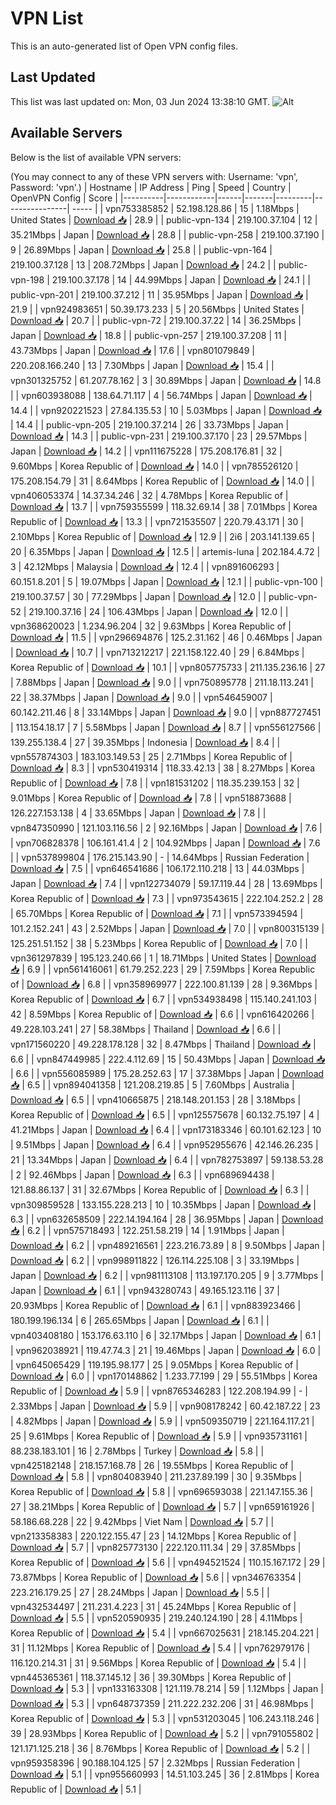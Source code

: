 # VPN List

This is an auto-generated list of Open VPN config files.

## Last Updated

This list was last updated on: Mon, 03 Jun 2024 13:38:10 GMT.
![Alt](https://repobeats.axiom.co/api/embed/186b98318ef1479477931607c1ad7d823f12451f.svg "Repobeats analytics image")

## Available Servers

Below is the list of available VPN servers:

(You may connect to any of these VPN servers with: Username: 'vpn', Password: 'vpn'.)
| Hostname | IP Address | Ping | Speed | Country | OpenVPN Config | Score |
|----------|------------|------|-------|---------|----------------| ----- |
| vpn753385852 | 52.198.128.86 | 15 | 1.18Mbps | United States | [Download 📥](./configs/server_0_US.ovpn) | 28.9 |
| public-vpn-134 | 219.100.37.104 | 12 | 35.21Mbps | Japan | [Download 📥](./configs/server_1_JP.ovpn) | 28.8 |
| public-vpn-258 | 219.100.37.190 | 9 | 26.89Mbps | Japan | [Download 📥](./configs/server_2_JP.ovpn) | 25.8 |
| public-vpn-164 | 219.100.37.128 | 13 | 208.72Mbps | Japan | [Download 📥](./configs/server_3_JP.ovpn) | 24.2 |
| public-vpn-198 | 219.100.37.178 | 14 | 44.99Mbps | Japan | [Download 📥](./configs/server_4_JP.ovpn) | 24.1 |
| public-vpn-201 | 219.100.37.212 | 11 | 35.95Mbps | Japan | [Download 📥](./configs/server_5_JP.ovpn) | 21.9 |
| vpn924983651 | 50.39.173.233 | 5 | 20.56Mbps | United States | [Download 📥](./configs/server_6_US.ovpn) | 20.7 |
| public-vpn-72 | 219.100.37.22 | 14 | 36.25Mbps | Japan | [Download 📥](./configs/server_7_JP.ovpn) | 18.8 |
| public-vpn-257 | 219.100.37.208 | 11 | 43.73Mbps | Japan | [Download 📥](./configs/server_8_JP.ovpn) | 17.6 |
| vpn801079849 | 220.208.166.240 | 13 | 7.30Mbps | Japan | [Download 📥](./configs/server_9_JP.ovpn) | 15.4 |
| vpn301325752 | 61.207.78.162 | 3 | 30.89Mbps | Japan | [Download 📥](./configs/server_10_JP.ovpn) | 14.8 |
| vpn603938088 | 138.64.71.117 | 4 | 56.74Mbps | Japan | [Download 📥](./configs/server_11_JP.ovpn) | 14.4 |
| vpn920221523 | 27.84.135.53 | 10 | 5.03Mbps | Japan | [Download 📥](./configs/server_12_JP.ovpn) | 14.4 |
| public-vpn-205 | 219.100.37.214 | 26 | 33.73Mbps | Japan | [Download 📥](./configs/server_13_JP.ovpn) | 14.3 |
| public-vpn-231 | 219.100.37.170 | 23 | 29.57Mbps | Japan | [Download 📥](./configs/server_14_JP.ovpn) | 14.2 |
| vpn111675228 | 175.208.176.81 | 32 | 9.60Mbps | Korea Republic of | [Download 📥](./configs/server_15_KR.ovpn) | 14.0 |
| vpn785526120 | 175.208.154.79 | 31 | 8.64Mbps | Korea Republic of | [Download 📥](./configs/server_16_KR.ovpn) | 14.0 |
| vpn406053374 | 14.37.34.246 | 32 | 4.78Mbps | Korea Republic of | [Download 📥](./configs/server_17_KR.ovpn) | 13.7 |
| vpn759355599 | 118.32.69.14 | 38 | 7.01Mbps | Korea Republic of | [Download 📥](./configs/server_18_KR.ovpn) | 13.3 |
| vpn721535507 | 220.79.43.171 | 30 | 2.10Mbps | Korea Republic of | [Download 📥](./configs/server_19_KR.ovpn) | 12.9 |
| 2i6 | 203.141.139.65 | 20 | 6.35Mbps | Japan | [Download 📥](./configs/server_20_JP.ovpn) | 12.5 |
| artemis-luna | 202.184.4.72 | 3 | 42.12Mbps | Malaysia | [Download 📥](./configs/server_21_MY.ovpn) | 12.4 |
| vpn891606293 | 60.151.8.201 | 5 | 19.07Mbps | Japan | [Download 📥](./configs/server_22_JP.ovpn) | 12.1 |
| public-vpn-100 | 219.100.37.57 | 30 | 77.29Mbps | Japan | [Download 📥](./configs/server_23_JP.ovpn) | 12.0 |
| public-vpn-52 | 219.100.37.16 | 24 | 106.43Mbps | Japan | [Download 📥](./configs/server_24_JP.ovpn) | 12.0 |
| vpn368620023 | 1.234.96.204 | 32 | 9.63Mbps | Korea Republic of | [Download 📥](./configs/server_25_KR.ovpn) | 11.5 |
| vpn296694876 | 125.2.31.162 | 46 | 0.46Mbps | Japan | [Download 📥](./configs/server_26_JP.ovpn) | 10.7 |
| vpn713212217 | 221.158.122.40 | 29 | 6.84Mbps | Korea Republic of | [Download 📥](./configs/server_27_KR.ovpn) | 10.1 |
| vpn805775733 | 211.135.236.16 | 27 | 7.88Mbps | Japan | [Download 📥](./configs/server_28_JP.ovpn) | 9.0 |
| vpn750895778 | 211.18.113.241 | 22 | 38.37Mbps | Japan | [Download 📥](./configs/server_29_JP.ovpn) | 9.0 |
| vpn546459007 | 60.142.211.46 | 8 | 33.14Mbps | Japan | [Download 📥](./configs/server_30_JP.ovpn) | 9.0 |
| vpn887727451 | 113.154.18.17 | 7 | 5.58Mbps | Japan | [Download 📥](./configs/server_31_JP.ovpn) | 8.7 |
| vpn556127566 | 139.255.138.4 | 27 | 39.35Mbps | Indonesia | [Download 📥](./configs/server_32_ID.ovpn) | 8.4 |
| vpn557874303 | 183.103.149.53 | 25 | 2.71Mbps | Korea Republic of | [Download 📥](./configs/server_33_KR.ovpn) | 8.3 |
| vpn530419314 | 118.33.42.13 | 38 | 8.27Mbps | Korea Republic of | [Download 📥](./configs/server_34_KR.ovpn) | 7.8 |
| vpn181531202 | 118.35.239.153 | 32 | 9.01Mbps | Korea Republic of | [Download 📥](./configs/server_35_KR.ovpn) | 7.8 |
| vpn518873688 | 126.227.153.138 | 4 | 33.65Mbps | Japan | [Download 📥](./configs/server_36_JP.ovpn) | 7.8 |
| vpn847350990 | 121.103.116.56 | 2 | 92.16Mbps | Japan | [Download 📥](./configs/server_37_JP.ovpn) | 7.6 |
| vpn706828378 | 106.161.41.4 | 2 | 104.92Mbps | Japan | [Download 📥](./configs/server_38_JP.ovpn) | 7.6 |
| vpn537899804 | 176.215.143.90 | - | 14.64Mbps | Russian Federation | [Download 📥](./configs/server_39_RU.ovpn) | 7.5 |
| vpn646541686 | 106.172.110.218 | 13 | 44.03Mbps | Japan | [Download 📥](./configs/server_40_JP.ovpn) | 7.4 |
| vpn122734079 | 59.17.119.44 | 28 | 13.69Mbps | Korea Republic of | [Download 📥](./configs/server_41_KR.ovpn) | 7.3 |
| vpn973543615 | 222.104.252.2 | 28 | 65.70Mbps | Korea Republic of | [Download 📥](./configs/server_42_KR.ovpn) | 7.1 |
| vpn573394594 | 101.2.152.241 | 43 | 2.52Mbps | Japan | [Download 📥](./configs/server_43_JP.ovpn) | 7.0 |
| vpn800315139 | 125.251.51.152 | 38 | 5.23Mbps | Korea Republic of | [Download 📥](./configs/server_44_KR.ovpn) | 7.0 |
| vpn361297839 | 195.123.240.66 | 1 | 18.71Mbps | United States | [Download 📥](./configs/server_45_US.ovpn) | 6.9 |
| vpn561416061 | 61.79.252.223 | 29 | 7.59Mbps | Korea Republic of | [Download 📥](./configs/server_46_KR.ovpn) | 6.8 |
| vpn358969977 | 222.100.81.139 | 28 | 9.36Mbps | Korea Republic of | [Download 📥](./configs/server_47_KR.ovpn) | 6.7 |
| vpn534938498 | 115.140.241.103 | 42 | 8.59Mbps | Korea Republic of | [Download 📥](./configs/server_48_KR.ovpn) | 6.6 |
| vpn616420266 | 49.228.103.241 | 27 | 58.38Mbps | Thailand | [Download 📥](./configs/server_49_TH.ovpn) | 6.6 |
| vpn171560220 | 49.228.178.128 | 32 | 8.47Mbps | Thailand | [Download 📥](./configs/server_50_TH.ovpn) | 6.6 |
| vpn847449985 | 222.4.112.69 | 15 | 50.43Mbps | Japan | [Download 📥](./configs/server_51_JP.ovpn) | 6.6 |
| vpn556085989 | 175.28.252.63 | 17 | 37.38Mbps | Japan | [Download 📥](./configs/server_52_JP.ovpn) | 6.5 |
| vpn894041358 | 121.208.219.85 | 5 | 7.60Mbps | Australia | [Download 📥](./configs/server_53_AU.ovpn) | 6.5 |
| vpn410665875 | 218.148.201.153 | 28 | 3.18Mbps | Korea Republic of | [Download 📥](./configs/server_54_KR.ovpn) | 6.5 |
| vpn125575678 | 60.132.75.197 | 4 | 41.21Mbps | Japan | [Download 📥](./configs/server_55_JP.ovpn) | 6.4 |
| vpn173183346 | 60.101.62.123 | 10 | 9.51Mbps | Japan | [Download 📥](./configs/server_56_JP.ovpn) | 6.4 |
| vpn952955676 | 42.146.26.235 | 21 | 13.34Mbps | Japan | [Download 📥](./configs/server_57_JP.ovpn) | 6.4 |
| vpn782753897 | 59.138.53.28 | 2 | 92.46Mbps | Japan | [Download 📥](./configs/server_58_JP.ovpn) | 6.3 |
| vpn689694438 | 121.88.86.137 | 31 | 32.67Mbps | Korea Republic of | [Download 📥](./configs/server_59_KR.ovpn) | 6.3 |
| vpn309859528 | 133.155.228.213 | 10 | 10.35Mbps | Japan | [Download 📥](./configs/server_60_JP.ovpn) | 6.3 |
| vpn632658509 | 222.14.194.164 | 28 | 36.95Mbps | Japan | [Download 📥](./configs/server_61_JP.ovpn) | 6.2 |
| vpn575718493 | 122.251.58.219 | 14 | 1.91Mbps | Japan | [Download 📥](./configs/server_62_JP.ovpn) | 6.2 |
| vpn489216561 | 223.216.73.89 | 8 | 9.50Mbps | Japan | [Download 📥](./configs/server_63_JP.ovpn) | 6.2 |
| vpn998911822 | 126.114.225.108 | 3 | 33.19Mbps | Japan | [Download 📥](./configs/server_64_JP.ovpn) | 6.2 |
| vpn981113108 | 113.197.170.205 | 9 | 3.77Mbps | Japan | [Download 📥](./configs/server_65_JP.ovpn) | 6.1 |
| vpn943280743 | 49.165.123.116 | 37 | 20.93Mbps | Korea Republic of | [Download 📥](./configs/server_66_KR.ovpn) | 6.1 |
| vpn883923466 | 180.199.196.134 | 6 | 265.65Mbps | Japan | [Download 📥](./configs/server_67_JP.ovpn) | 6.1 |
| vpn403408180 | 153.176.63.110 | 6 | 32.17Mbps | Japan | [Download 📥](./configs/server_68_JP.ovpn) | 6.1 |
| vpn962038921 | 119.47.74.3 | 21 | 19.46Mbps | Japan | [Download 📥](./configs/server_69_JP.ovpn) | 6.0 |
| vpn645065429 | 119.195.98.177 | 25 | 9.05Mbps | Korea Republic of | [Download 📥](./configs/server_70_KR.ovpn) | 6.0 |
| vpn170148862 | 1.233.77.199 | 29 | 55.51Mbps | Korea Republic of | [Download 📥](./configs/server_71_KR.ovpn) | 5.9 |
| vpn8765346283 | 122.208.194.99 | - | 2.33Mbps | Japan | [Download 📥](./configs/server_72_JP.ovpn) | 5.9 |
| vpn908178242 | 60.42.187.22 | 23 | 4.82Mbps | Japan | [Download 📥](./configs/server_73_JP.ovpn) | 5.9 |
| vpn509350719 | 221.164.117.21 | 25 | 9.61Mbps | Korea Republic of | [Download 📥](./configs/server_74_KR.ovpn) | 5.9 |
| vpn935731161 | 88.238.183.101 | 16 | 2.78Mbps | Turkey | [Download 📥](./configs/server_75_TR.ovpn) | 5.8 |
| vpn425182148 | 218.157.168.78 | 26 | 19.55Mbps | Korea Republic of | [Download 📥](./configs/server_76_KR.ovpn) | 5.8 |
| vpn804083940 | 211.237.89.199 | 30 | 9.35Mbps | Korea Republic of | [Download 📥](./configs/server_77_KR.ovpn) | 5.8 |
| vpn696593038 | 221.147.155.36 | 27 | 38.21Mbps | Korea Republic of | [Download 📥](./configs/server_78_KR.ovpn) | 5.7 |
| vpn659161926 | 58.186.68.228 | 22 | 9.42Mbps | Viet Nam | [Download 📥](./configs/server_79_VN.ovpn) | 5.7 |
| vpn213358383 | 220.122.155.47 | 23 | 14.12Mbps | Korea Republic of | [Download 📥](./configs/server_80_KR.ovpn) | 5.7 |
| vpn825773130 | 222.120.111.34 | 29 | 37.85Mbps | Korea Republic of | [Download 📥](./configs/server_81_KR.ovpn) | 5.6 |
| vpn494521524 | 110.15.167.172 | 29 | 73.87Mbps | Korea Republic of | [Download 📥](./configs/server_82_KR.ovpn) | 5.6 |
| vpn346763354 | 223.216.179.25 | 27 | 28.24Mbps | Japan | [Download 📥](./configs/server_83_JP.ovpn) | 5.5 |
| vpn432534497 | 211.231.4.223 | 31 | 45.24Mbps | Korea Republic of | [Download 📥](./configs/server_84_KR.ovpn) | 5.5 |
| vpn520590935 | 219.240.124.190 | 28 | 4.11Mbps | Korea Republic of | [Download 📥](./configs/server_85_KR.ovpn) | 5.4 |
| vpn667025631 | 218.145.204.221 | 31 | 11.12Mbps | Korea Republic of | [Download 📥](./configs/server_86_KR.ovpn) | 5.4 |
| vpn762979176 | 116.120.214.31 | 31 | 9.56Mbps | Korea Republic of | [Download 📥](./configs/server_87_KR.ovpn) | 5.4 |
| vpn445365361 | 118.37.145.12 | 36 | 39.30Mbps | Korea Republic of | [Download 📥](./configs/server_88_KR.ovpn) | 5.3 |
| vpn133163308 | 121.119.78.214 | 59 | 1.12Mbps | Japan | [Download 📥](./configs/server_89_JP.ovpn) | 5.3 |
| vpn648737359 | 211.222.232.206 | 31 | 46.98Mbps | Korea Republic of | [Download 📥](./configs/server_90_KR.ovpn) | 5.3 |
| vpn531203045 | 106.243.118.246 | 39 | 28.93Mbps | Korea Republic of | [Download 📥](./configs/server_91_KR.ovpn) | 5.2 |
| vpn791055802 | 121.171.125.218 | 36 | 8.76Mbps | Korea Republic of | [Download 📥](./configs/server_92_KR.ovpn) | 5.2 |
| vpn959358396 | 90.188.104.125 | 57 | 2.32Mbps | Russian Federation | [Download 📥](./configs/server_93_RU.ovpn) | 5.1 |
| vpn955660993 | 14.51.103.245 | 36 | 2.81Mbps | Korea Republic of | [Download 📥](./configs/server_94_KR.ovpn) | 5.1 |
